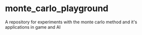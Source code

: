 # monte_carlo_playground
A repository for experiments with the monte carlo method and it's applications in game and AI
